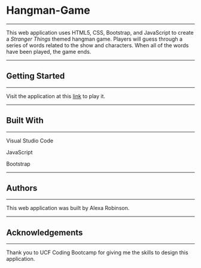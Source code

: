# Hangman-Game

***

This web application uses HTML5, CSS, Bootstrap, and JavaScript to create a *Stranger Things* themed hangman game. Players will guess through a series of words related to the show and characters. When all of the words have been played, the game ends. 

***

## Getting Started

***

Visit the application at this [link](https://bewitchedfencer.github.io/Hangman-Game/) to play it.

***

## Built With

***

Visual Studio Code

JavaScript

Bootstrap

***

## Authors

***

This web application was built by Alexa Robinson. 

***

 ## Acknowledgements

 ***

 Thank you to UCF Coding Bootcamp for giving me the skills to design this application. 